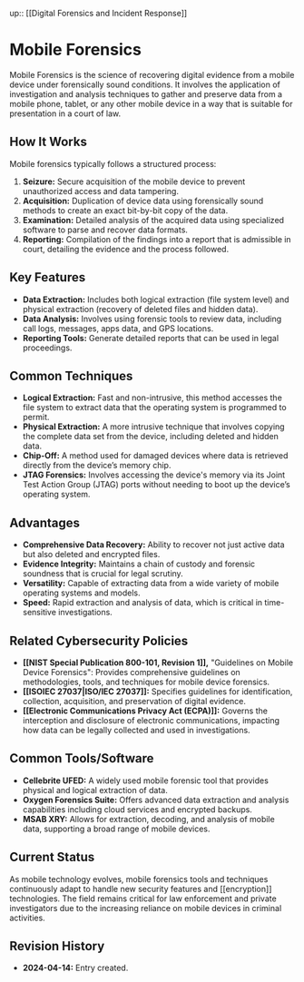 up:: [[Digital Forensics and Incident Response]]
# Mobile Forensics

Mobile Forensics is the science of recovering digital evidence from a mobile device under forensically sound conditions. It involves the application of investigation and analysis techniques to gather and preserve data from a mobile phone, tablet, or any other mobile device in a way that is suitable for presentation in a court of law.

## How It Works

Mobile forensics typically follows a structured process:

1. **Seizure:** Secure acquisition of the mobile device to prevent unauthorized access and data tampering.
2. **Acquisition:** Duplication of device data using forensically sound methods to create an exact bit-by-bit copy of the data.
3. **Examination:** Detailed analysis of the acquired data using specialized software to parse and recover data formats.
4. **Reporting:** Compilation of the findings into a report that is admissible in court, detailing the evidence and the process followed.

## Key Features

- **Data Extraction:** Includes both logical extraction (file system level) and physical extraction (recovery of deleted files and hidden data).
- **Data Analysis:** Involves using forensic tools to review data, including call logs, messages, apps data, and GPS locations.
- **Reporting Tools:** Generate detailed reports that can be used in legal proceedings.

## Common Techniques

- **Logical Extraction:** Fast and non-intrusive, this method accesses the file system to extract data that the operating system is programmed to permit.
- **Physical Extraction:** A more intrusive technique that involves copying the complete data set from the device, including deleted and hidden data.
- **Chip-Off:** A method used for damaged devices where data is retrieved directly from the device’s memory chip.
- **JTAG Forensics:** Involves accessing the device's memory via its Joint Test Action Group (JTAG) ports without needing to boot up the device’s operating system.

## Advantages

- **Comprehensive Data Recovery:** Ability to recover not just active data but also deleted and encrypted files.
- **Evidence Integrity:** Maintains a chain of custody and forensic soundness that is crucial for legal scrutiny.
- **Versatility:** Capable of extracting data from a wide variety of mobile operating systems and models.
- **Speed:** Rapid extraction and analysis of data, which is critical in time-sensitive investigations.

## Related Cybersecurity Policies

- **[[NIST Special Publication 800-101, Revision 1]],** "Guidelines on Mobile Device Forensics": Provides comprehensive guidelines on methodologies, tools, and techniques for mobile device forensics.
- **[[ISOIEC 27037|ISO/IEC 27037]]:** Specifies guidelines for identification, collection, acquisition, and preservation of digital evidence.
- **[[Electronic Communications Privacy Act (ECPA)]]:** Governs the interception and disclosure of electronic communications, impacting how data can be legally collected and used in investigations.

## Common Tools/Software

- **Cellebrite UFED:** A widely used mobile forensic tool that provides physical and logical extraction of data.
- **Oxygen Forensics Suite:** Offers advanced data extraction and analysis capabilities including cloud services and encrypted backups.
- **MSAB XRY:** Allows for extraction, decoding, and analysis of mobile data, supporting a broad range of mobile devices.

## Current Status

As mobile technology evolves, mobile forensics tools and techniques continuously adapt to handle new security features and [[encryption]] technologies. The field remains critical for law enforcement and private investigators due to the increasing reliance on mobile devices in criminal activities.

## Revision History

- **2024-04-14:** Entry created.